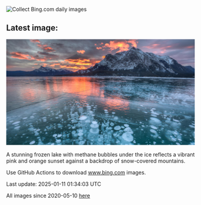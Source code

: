 ![Collect Bing.com daily images](https://github.com/counter2015/bing-daily-images/workflows/Collect%20Bing.com%20daily%20images/badge.svg)
## Latest image:
![](images/BubbleLake.jpg)

A stunning frozen lake with methane bubbles under the ice reflects a vibrant pink and orange sunset against a backdrop of snow-covered mountains.

Use GitHub Actions to download www.bing.com images.

Last update: 2025-01-11 01:34:03 UTC

All images since 2020-05-10 [here](https://github.com/counter2015/bing-daily-images/tree/master/images)
